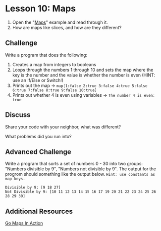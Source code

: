 # Lesson 10: Maps

1. Open the "[Maps](https://gobyexample.com/maps)" example and read through it.
2. How are maps like slices, and how are they different?

## Challenge

Write a program that does the following:

1. Creates a map from integers to booleans
2. Loops through the numbers 1 through 10 and sets the map where the key is the number and the value is whether the number is even \(HINT: use an If/Else or Switch!\)
3. Prints out the map -&gt; `map[1:false 2:true 3:false 4:true 5:false 6:true 7:false 8:true 9:false 10:true]`
4. Prints out whether 4 is even using variables -&gt; `The number 4 is even: true`

## Discuss

Share your code with your neighbor, what was different?

What problems did you run into?

## Advanced Challenge

Write a program that sorts a set of numbers 0 - 30 into two groups: "Numbers divisible by 9", "Numbers not divisible by 9". The output for the progrom should something like the output below. `Hint: use constants as map keys.`

```
Divisible by 9: [9 18 27]
Not Divisible by 9: [10 11 12 13 14 15 16 17 19 20 21 22 23 24 25 26 28 29 30]
```

## Additional Resources

[Go Maps In Action](https://blog.golang.org/go-maps-in-action)

